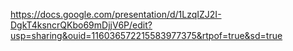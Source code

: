 https://docs.google.com/presentation/d/1LzqIZJ2I-DgkT4ksncrQKbo69mDjjV6P/edit?usp=sharing&ouid=116036572215583977375&rtpof=true&sd=true
